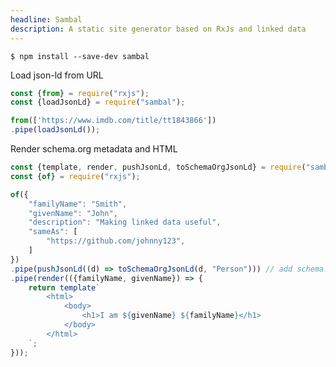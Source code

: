 ```yaml
---
headline: Sambal
description: A static site generator based on RxJs and linked data
---
```


```ShellSession
$ npm install --save-dev sambal
```

<p class="lead topmargin">Load json-ld from URL</p>

```js
const {from} = require("rxjs");
const {loadJsonLd} = require("sambal");

from(['https://www.imdb.com/title/tt1843866'])
.pipe(loadJsonLd());
```

<p class="lead topmargin">Render schema.org metadata and HTML</p>

```js
const {template, render, pushJsonLd, toSchemaOrgJsonLd} = require("sambal");
const {of} = require("rxjs");

of({
    "familyName": "Smith",
    "givenName": "John",
    "description": "Making linked data useful",
    "sameAs": [
        "https://github.com/johnny123",
    ]
})
.pipe(pushJsonLd((d) => toSchemaOrgJsonLd(d, "Person"))) // add schema.org Person
.pipe(render(({familyName, givenName}) => {
    return template`
        <html>
            <body>
                <h1>I am ${givenName} ${familyName}</h1>
            </body>
        </html>
    `;
}));
```